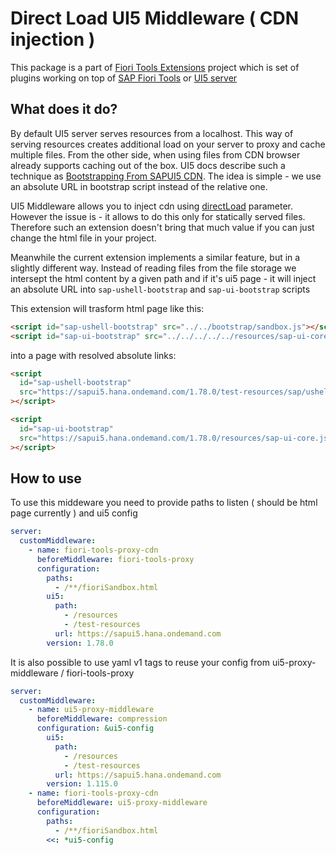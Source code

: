 # Direct Load UI5 Middleware ( CDN injection )

This package is a part of [Fiori Tools Extensions](https://www.npmjs.com/package/fiori-tools) project which is set of plugins working on top of [SAP Fiori Tools](https://www.npmjs.com/package/@sap/ux-ui5-tooling) or [UI5 server](https://www.npmjs.com/package/@ui5/server)

## What does it do?

By default UI5 server serves resources from a localhost. This way of serving resources creates additional load on your server to proxy and cache multiple files. From the other side, when using files from CDN browser already supports caching out of the box. UI5 docs describe such a technique as [Bootstrapping From SAPUI5 CDN](https://ui5.sap.com/#/topic/2d3eb2f322ea4a82983c1c62a33ec4ae). The idea is simple - we use an absolute URL in bootstrap script instead of the relative one. 

UI5 Middleware allows you to inject cdn using [directLoad](https://www.npmjs.com/package/@sap-ux/ui5-proxy-middleware#loading-ui5-sources-directly-from-ui5-cdn) parameter. However the issue is - it allows to do this only for statically served files. Therefore such an extension doesn't bring that much value if you can just change the html file in your project.

Meanwhile the current extension implements a similar feature, but in a slightly different way. Instead of reading files from the file storage we intersept the html content by a given path and if it's ui5 page - it will inject an absolute URL into `sap-ushell-bootstrap` and `sap-ui-bootstrap` scripts

This extension will trasform html page like this:

```html
<script id="sap-ushell-bootstrap" src="../../bootstrap/sandbox.js"></script>
<script id="sap-ui-bootstrap" src="../../../../../resources/sap-ui-core.js"></script>
```

into a page with resolved absolute links:

```html
<script
  id="sap-ushell-bootstrap"
  src="https://sapui5.hana.ondemand.com/1.78.0/test-resources/sap/ushell/bootstrap/sandbox.js"
></script>

<script
  id="sap-ui-bootstrap"
  src="https://sapui5.hana.ondemand.com/1.78.0/resources/sap-ui-core.js"
></script>
```

## How to use

To use this middeware you need to provide paths to listen ( should be html page currently ) and ui5 config

```yaml
server:
  customMiddleware:
    - name: fiori-tools-proxy-cdn
      beforeMiddleware: fiori-tools-proxy
      configuration:
        paths:
          - /**/fioriSandbox.html        
        ui5:
          path:
            - /resources
            - /test-resources
          url: https://sapui5.hana.ondemand.com
        version: 1.78.0        
```

It is also possible to use yaml v1 tags to reuse your config from ui5-proxy-middleware / fiori-tools-proxy

```yaml
server:
  customMiddleware:
    - name: ui5-proxy-middleware
      beforeMiddleware: compression
      configuration: &ui5-config
        ui5:
          path:
            - /resources
            - /test-resources
          url: https://sapui5.hana.ondemand.com
        version: 1.115.0
    - name: fiori-tools-proxy-cdn
      beforeMiddleware: ui5-proxy-middleware
      configuration:
        paths:
          - /**/fioriSandbox.html
        <<: *ui5-config    
```

